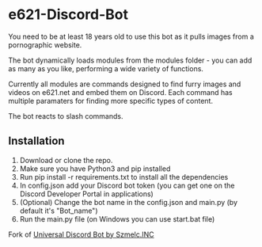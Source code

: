 # e621-Discord-Bot
You need to be at least 18 years old to use this bot as it pulls images from a pornographic website.

The bot dynamically loads modules from the modules folder - you can add as many as you like, performing a wide variety of functions.

Currently all modules are commands designed to find furry images and videos on e621.net and embed them on Discord. Each command has multiple paramaters for finding more specific types of content.

The bot reacts to slash commands.
## Installation
1. Download or clone the repo.
2. Make sure you have Python3 and pip installed
3. Run pip install -r requirements.txt to install all the dependencies
4. In config.json add your Discord bot token (you can get one on the Discord Developer Portal in applications)
5. (Optional) Change the bot name in the config.json and main.py (by default it's "Bot_name")
6. Run the main.py file (on Windows you can use start.bat file)

Fork of [Universal Discord Bot by Szmelc.INC](https://github.com/Szmelc-INC/Universal-Discord-Bot)
